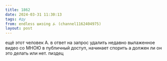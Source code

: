 ```yaml
---
title: 1862
date: 2024-03-31 11:30:13
tags: #ду
from: endless шизing ⍼ (channel1162404975)
layout: post
---
```


ещё этот человек А. в ответ на запрос удалить недавно вылаженное видео со МНОЮ в публичный доступ, начинает спорить а должен ли он это делать или нет. пиздец


